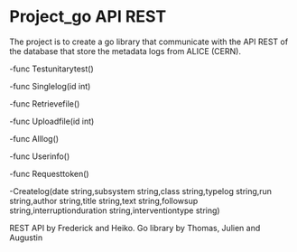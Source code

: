 # Project_go API REST 


The project is to create a go library that communicate with the API REST of the database that store the metadata logs from ALICE (CERN).

-func Testunitarytest() 

-func Singlelog(id int) 

-func Retrievefile() 

-func Uploadfile(id int) 

-func Alllog() 

-func Userinfo() 

-func Requesttoken() 

-Createlog(date string,subsystem string,class string,typelog string,run string,author string,title string,text string,followsup string,interruptionduration string,interventiontype string)


REST API by Frederick and Heiko. Go library by Thomas, Julien and Augustin 